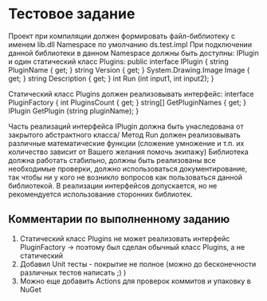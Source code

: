 # Тестовое задание

Проект при компиляции должен формировать файл-библиотеку с именем lib.dll
Namespace по умолчанию ds.test.impl
При подключении данной библиотеки в данном Namespace должны быть доступны:
IPlugin и один статический класс Plugins:
public interface IPlugin
{
string PluginName { get; }
string Version { get; }
System.Drawing.Image Image { get; }
string Description { get; }
int Run (int input1, int input2);
}

Статический класс Plugins должен реализовывать интерфейс:
interface PluginFactory
{
int PluginsCount { get; }
string[] GetPluginNames { get; }
IPlugin GetPlugin (string pluginName);
}

Часть реализаций интерфейса IPlugin должна быть унаследована от закрытого абстрактного класса/
Метод Run должен реализовывать различные математические функции (сложение умножение и т.п. их количество зависит от Вашего желания помочь экипажу)
Библиотека должна работать стабильно, должны быть реализованы все необходимые проверки, должно использоваться документирование, 
так чтобы ни у кого не возникло вопросов как пользоваться данной библиотекой.
В реализации интерфейсов допускается, но не рекомендуется использование сторонних библиотек.

## Комментарии по выполненному заданию
1) Статический класс Plugins не может реализовать интерфейс PluginFactory -> поэтому был сделан обычный класс Plugins, а не статический
2) Добавил Unit тесты - покрытие не полное (можно до бесконечности различных тестов написать ;) )
3) Можно еще добавить Actions для проверок коммитов и упаковку в NuGet
